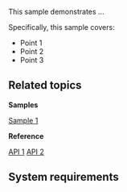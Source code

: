 This sample demonstrates ...

Specifically, this sample covers:

-   Point 1
-   Point 2
-   Point 3

Related topics
--------------

**Samples**

[Sample 1](http://code.microsoft.com/windowsapps)

**Reference**

<!-- Add links to related API -->
[API 1](http://msdn.microsoft.com/library/windows/apps/)
[API 2](http://msdn.microsoft.com/library/windows/apps/)

System requirements
-----------------------------
<!-- Need to define section -->



